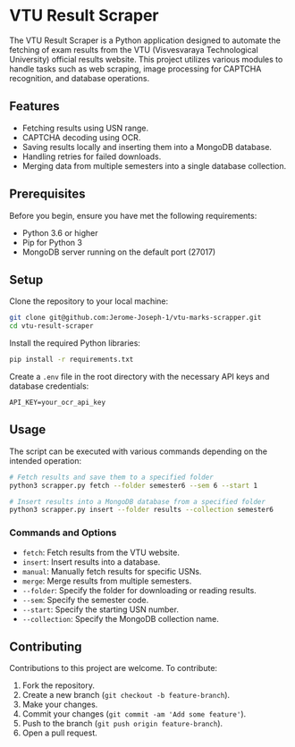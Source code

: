 # VTU Result Scraper

The VTU Result Scraper is a Python application designed to automate the fetching of exam results from the VTU (Visvesvaraya Technological University) official results website. This project utilizes various modules to handle tasks such as web scraping, image processing for CAPTCHA recognition, and database operations.

## Features

- Fetching results using USN range.
- CAPTCHA decoding using OCR.
- Saving results locally and inserting them into a MongoDB database.
- Handling retries for failed downloads.
- Merging data from multiple semesters into a single database collection.

## Prerequisites

Before you begin, ensure you have met the following requirements:
- Python 3.6 or higher
- Pip for Python 3
- MongoDB server running on the default port (27017)

## Setup

Clone the repository to your local machine:
```bash
git clone git@github.com:Jerome-Joseph-1/vtu-marks-scrapper.git
cd vtu-result-scraper
```

Install the required Python libraries:
```bash
pip install -r requirements.txt
```

Create a `.env` file in the root directory with the necessary API keys and database credentials:
```plaintext
API_KEY=your_ocr_api_key
```

## Usage

The script can be executed with various commands depending on the intended operation:
```bash
# Fetch results and save them to a specified folder
python3 scrapper.py fetch --folder semester6 --sem 6 --start 1

# Insert results into a MongoDB database from a specified folder
python3 scrapper.py insert --folder results --collection semester6
```

### Commands and Options
- `fetch`: Fetch results from the VTU website.
- `insert`: Insert results into a database.
- `manual`: Manually fetch results for specific USNs.
- `merge`: Merge results from multiple semesters.
- `--folder`: Specify the folder for downloading or reading results.
- `--sem`: Specify the semester code.
- `--start`: Specify the starting USN number.
- `--collection`: Specify the MongoDB collection name.

## Contributing

Contributions to this project are welcome. To contribute:
1. Fork the repository.
2. Create a new branch (`git checkout -b feature-branch`).
3. Make your changes.
4. Commit your changes (`git commit -am 'Add some feature'`).
5. Push to the branch (`git push origin feature-branch`).
6. Open a pull request.
